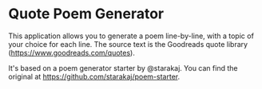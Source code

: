 Quote Poem Generator
===========================

This application allows you to generate a poem line-by-line, with a topic of your choice for each line. The source text is the Goodreads quote library (https://www.goodreads.com/quotes).

It's based on a poem generator starter by  @starakaj. You can find the original at https://github.com/starakaj/poem-starter.
